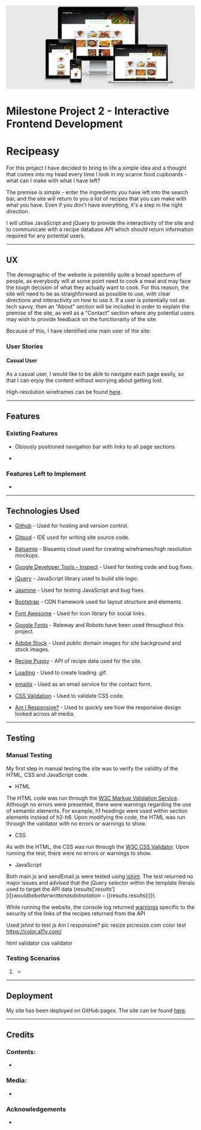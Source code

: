 ![alt text](/assets/img/recipeasy-responsive.png)

# Milestone Project 2 - Interactive Frontend Development

# Recipeasy

For this project I have decided to bring to life a simple idea and a thought that comes into my head every time I look in my scarce food cupboards - 
what can I make with what I have left?

The premise is simple - enter the ingredients you have left into the search bar, and the site will return to you a list of recipes that you can make with what you have.
Even if you don't have everything, it's a step in the right direction.

I will utilise JavaScript and jQuery to provide the interactiivity of the site and to communicate with a recipe database API which should return information
required for any potential users.

***

## UX

The demographic of the website is potentilly quite a broad specturm of people, as everybody will at some point need to cook a meal and may face the tough decision of what they
actually want to cook. For this reason, the site will need to be as straighforward as possible to use, with clear directions and interactivity on how to use it. If a user is potentially
not as tech savvy, then an "About" section will be included in order to explain the premise of the site, as well as a "Contact" section where any potential users may wish to provide feedback
on the functionality of the site.

Because of this, I have identified one main user of the site:

### User Stories

#### Casual User

As a casual user, I would like to be able to navigate each page easily, so that I can enjoy the content without worrying about getting lost.

High-resolution wireframes can be found [here](./assets/mockups/recipeasy-mockup.pdf).

***

## Features

### Existing Features

* Obiously positioned navigation bar with links to all page sections

* 

### Features Left to Implement

* 

***

## Technologies Used

* [Github](https://www.github.com/) - Used for hosting and version control.

* [Gitpod](https://www.gitpod.io/) - IDE used for writing site source code.

* [Balsamiq](https://www.balsamiq.com) - Blasamiq cloud used for creating wireframes/high resolution mockups.

* [Google Developer Tools - Inspect](https://www.google.com/chrome/) - Used for testing code and bug fixes.

* [jQuery](https://jquery.com/) - JavaScript library used to build site logic.

* [Jasmine](https://jasmine.github.io/) - Used for testing JavaScript and bug fixes.

* [Bootstrap](https://getbootstrap.com/) - CDN framework used for layout structure and elements.

* [Font Awesome](https://fontawesome.com/) - Used for icon library for social links.

* [Google Fonts](https://fonts.google.com/) - Raleway and Roboto have been used throughout this project.

* [Adobe Stock](https://www.stock.adobe.com/) - Used public domain images for site background and stock images.

* [Recipe Puppy](https://rapidapi.com/brianiswu/api/recipe-puppy) - API of recipe data used for the site.

* [Loading](https://loading.io/) - Used to create loading .gif.

* [emailjs](https://www.emailjs.com/) - Used as an email service for the contact form.

* [CSS Validation](https://jigsaw.w3.org/css-validator/) - Used to validate CSS code.

* [Am I Responsive?](http://ami.responsivedesign.is/) - Used to quickly see how the responsive design looked across all media.

***

## Testing

### Manual Testing

My first step in manual testing the site was to verify the validity of the HTML, CSS and JavaScript code.

* HTML

The HTML code was run through the [W3C Markup Validation Service](https://validator.w3.org/). Although no errors were 
presented, there were warnings regarding the use of semantic elements. For example, h1 headings were used within section
elements instead of h2-h6. Upon modifying the code, the HTML was run through the validator with no errors or warnings to show.

* CSS

As with the HTML, the CSS was run through the [W3C CSS Validator](https://jigsaw.w3.org/css-validator/). Upon running the test,
there were no errors or warnings to show.

* JavaScript

Both main.js and sendEmail.js were tested using [jshint](https://jshint.com/). The test returned no major issues and advised that the
jQuery selector within the template literals used to target the API data (${results['results'][i]}) would be better written as dot notation - 
(${results.results[i]}).

While running the website, the console log returned [warnings](https://github.com/vdgvzr/milestone-project--2/blob/master/assets/img/console-warnings.png?raw=true) specific to the security of the links of the recipes returned from the API

Used jshint to test js
Am I responsive?
pic resize picresize.com
color test https://color.a11y.com/

html validator
css validator

### Testing Scenarios

1. 
    * 

***

## Deployment

My site has been deployed on GitHub pages. The site can be found [here]().

***

## Credits

### Contents:

* 

### Media:

* 

### Acknowledgements

* 